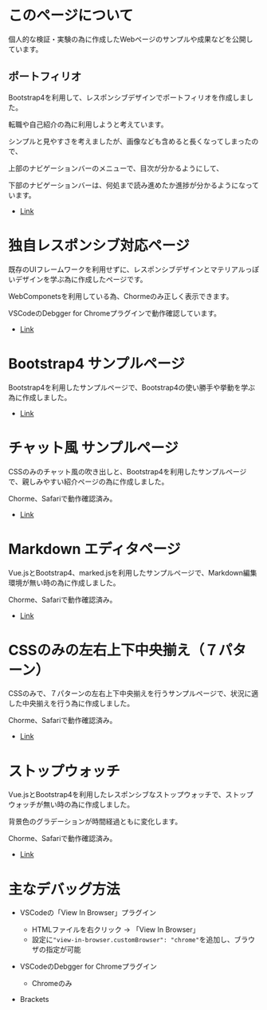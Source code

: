 # このページについて

個人的な検証・実験の為に作成したWebページのサンプルや成果などを公開しています。

## ポートフィリオ

Bootstrap4を利用して、レスポンシブデザインでポートフィリオを作成しました。

転職や自己紹介の為に利用しようと考えています。

シンプルと見やすさを考えましたが、画像なども含めると長くなってしまったので、

上部のナビゲーションバーのメニューで、目次が分かるようにして、

下部のナビゲーションバーは、何処まで読み進めたか進捗が分かるようになっています。

* [Link](https://kght6123.github.io/portfolio/index.html)

# 独自レスポンシブ対応ページ

既存のUIフレームワークを利用せずに、レスポンシブデザインとマテリアルっぽいデザインを学ぶ為に作成したページです。

WebComponetsを利用している為、Chormeのみ正しく表示できます。

VSCodeのDebgger for Chromeプラグインで動作確認しています。

* [Link](https://kght6123.github.io/simple/top.html)


# Bootstrap4 サンプルページ

Bootstrap4を利用したサンプルページで、Bootstrap4の使い勝手や挙動を学ぶ為に作成しました。

* [Link](https://kght6123.github.io/bootstrap4-sample/index.html)


# チャット風 サンプルページ

CSSのみのチャット風の吹き出しと、Bootstrap4を利用したサンプルページで、親しみやすい紹介ページの為に作成しました。

Chorme、Safariで動作確認済み。

* [Link](https://kght6123.github.io/balloon/index.html)

# Markdown エディタページ

Vue.jsとBootstrap4、marked.jsを利用したサンプルページで、Markdown編集環境が無い時の為に作成しました。

Chorme、Safariで動作確認済み。

* [Link](https://kght6123.github.io/vue/vue-marked.html)

# CSSのみの左右上下中央揃え（７パターン）

CSSのみで、７パターンの左右上下中央揃えを行うサンプルページで、状況に適した中央揃えを行う為に作成しました。

Chorme、Safariで動作確認済み。

* [Link](https://kght6123.github.io/css/centered.html)

# ストップウォッチ

Vue.jsとBootstrap4を利用したレスポンシブなストップウォッチで、ストップウォッチが無い時の為に作成しました。

背景色のグラデーションが時間経過ともに変化します。

Chorme、Safariで動作確認済み。

* [Link](https://kght6123.github.io/vue/vue-stopwatch.html)

# 主なデバッグ方法

* VSCodeの「View In Browser」プラグイン
	* HTMLファイルを右クリック -> 「View In Browser」
	* 設定に`"view-in-browser.customBrowser": "chrome"`を追加し、ブラウザの指定が可能

* VSCodeのDebgger for Chromeプラグイン
	* Chromeのみ

* Brackets

